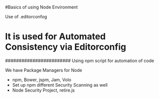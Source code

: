 #Basics of using Node Environment

Use of .editorconfog 
# It is used for Automated Consistency via Editorconfig

########################
Using npm script for automation of code 

We have Package Managers for Node
- npm, Bower, jspm, Jam, Volo
- Set up npm
different Security Scanning as well
- Node Security Project, retire.js